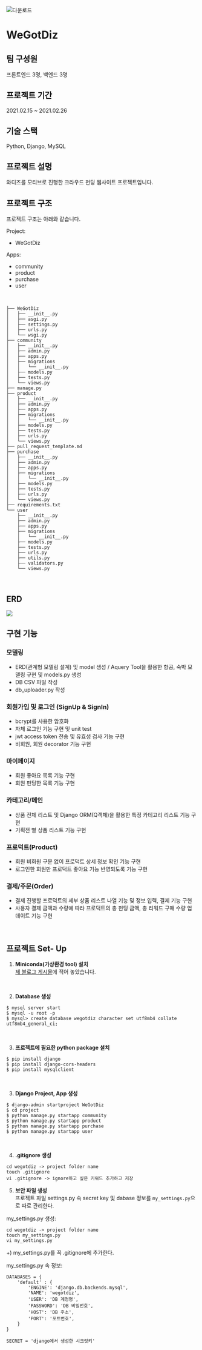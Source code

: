 ![다운로드](https://user-images.githubusercontent.com/75108432/116838439-4d824c00-ac09-11eb-81db-0832c30d643a.png)

# WeGotDiz

## 팀 구성원
프론트엔드 3명, 백엔드 3명
<br>

## 프로젝트 기간
2021.02.15 ~ 2021.02.26
<br>

## 기술 스택
Python, Django, MySQL
<br>

## 프로젝트 설명 
와디즈를 모티브로 진행한 크라우드 펀딩 웹사이트 프로젝트입니다.
<br>

## 프로젝트 구조
프로젝트 구조는 아래와 같습니다.
<br>

Project: 
- WeGotDiz


Apps:
- community
- product
- purchase
- user

<br>

```
├── WeGotDiz
│   ├── __init__.py
│   ├── asgi.py
│   ├── settings.py
│   ├── urls.py
│   └── wsgi.py
├── community
│   ├── __init__.py
│   ├── admin.py
│   ├── apps.py
│   ├── migrations
│   │   └── __init__.py
│   ├── models.py
│   ├── tests.py
│   └── views.py
├── manage.py
├── product
│   ├── __init__.py
│   ├── admin.py
│   ├── apps.py
│   ├── migrations
│   │   └── __init__.py
│   ├── models.py
│   ├── tests.py
│   ├── urls.py
│   └── views.py
├── pull_request_template.md
├── purchase
│   ├── __init__.py
│   ├── admin.py
│   ├── apps.py
│   ├── migrations
│   │   └── __init__.py
│   ├── models.py
│   ├── tests.py
│   ├── urls.py
│   └── views.py
├── requirements.txt
└── user
    ├── __init__.py
    ├── admin.py
    ├── apps.py
    ├── migrations
    │   └── __init__.py
    ├── models.py
    ├── tests.py
    ├── urls.py
    ├── utils.py
    ├── validators.py
    └── views.py
```
<br>

## ERD

![](https://user-images.githubusercontent.com/75108432/116532170-ec156100-a91a-11eb-841f-84d6c6b3f380.png)

## 구현 기능 

### 모델링

- ERD(관계형 모델링 설계) 및 model 생성 / Aquery Tool을 활용한 항공, 숙박 모델링 구현 및 models.py 생성
- DB CSV 파일 작성
- db_uploader.py 작성

### 회원가입 및 로그인 (SignUp & SignIn)

- bcrypt를 사용한 암호화
- 자체 로그인 기능 구현 및 unit test 
- jwt access token 전송 및 유효성 검사 기능 구현
- 비회원, 회원 decorator 기능 구현 

### 마이페이지

- 회원 좋아요 목록 기능 구현
- 회원 펀딩한 목록 기능 구현

### 카테고리/메인

- 상품 전체 리스트 및 Django ORM(Q객체)을 활용한 특정 카테고리 리스트 기능 구현
- 기획전 별 상품 리스트 기능 구현

### 프로덕트(Product)

- 회원 비회원 구분 없이 프로덕트 상세 정보 확인 기능 구현
- 로그인한 회원만 프로덕트 좋아요 기능 반영되도록 기능 구현  

### 결제/주문(Order) 

- 결제 진행할 프로덕트의 세부 상품 리스트 나열 기능 및 정보 입력, 결제 기능 구현 
- 사용자 결제 금액과 수량에 따라 프로덕트의 총 펀딩 금액, 총 리워드 구매 수량 업데이트 기능 구현

<br>

## 프로젝트 Set- Up 

1. **Miniconda(가상환경 tool) 설치** <br>
[제 블로그 게시물](https://velog.io/@mjhuh263/TIL-47-Python-Installing-Miniconda3-and-creating-virtual-envs-%EB%AF%B8%EB%8B%88%EC%BD%98%EB%8B%A4-%EC%84%A4%EC%B9%98%ED%95%98%EA%B8%B0)에 적어 놓았습니다.

<br>

2. **Database 생성**
```
$ mysql server start
$ mysql -u root -p 
$ mysql> create database wegotdiz character set utf8mb4 collate utf8mb4_general_ci;
```
<br>

3. **프로젝트에 필요한 python package 설치**
```
$ pip install django
$ pip install django-cors-headers
$ pip install mysqlclient
```
<br>

3. **Django Project, App 생성**
```
$ django-admin startproject WeGotDiz
$ cd project
$ python manage.py startapp community
$ python manage.py startapp product
$ python manage.py startapp purchase
$ python manage.py startapp user
```
<br>

4. **.gitignore 생성** <br>
```
cd wegotdiz -> project folder name
touch .gitignore
vi .gitignore -> ignore하고 싶은 키워드 추가하고 저장
```
5. **보안 파일 생성** <br>
프로젝트 파일 settings.py 속 secret key 및 dabase 정보를 `my_settings.py`으로 따로 관리한다.

my_settings.py 생성:
```
cd wegotdiz -> project folder name
touch my_settings.py
vi my_settings.py
```
+) my_settings.py를 꼭 .gitignore에 추가한다.

my_settings.py 속 정보:
```
DATABASES = {
    'default' : {
        'ENGINE': 'django.db.backends.mysql',
        'NAME': 'wegotdiz',
        'USER': 'DB 계정명',
        'PASSWORD': 'DB 비밀번호',
        'HOST': 'DB 주소',
        'PORT': '포트번호',
    }
}

SECRET = 'django에서 생성한 시크릿키'
```
<br>
